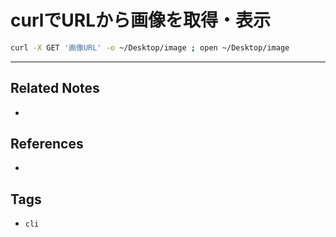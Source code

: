 # curlでURLから画像を取得・表示
```bash
curl -X GET '画像URL' -o ~/Desktop/image ; open ~/Desktop/image
```

---
## Related Notes
- 

## References
- 

## Tags
- `cli` 